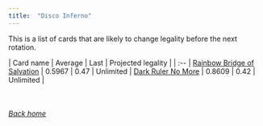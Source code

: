 ```yaml
---
title:  "Disco Inferno"
---
```


This is a list of cards that are likely to change legality before the next rotation.

| Card name | Average | Last | Projected legality |
| :-- |
[Rainbow Bridge of Salvation](https://db.ygoprodeck.com/card/?search=Rainbow%20Bridge%20of%20Salvation) | 0.5967 | 0.47 | Unlimited |
[Dark Ruler No More](https://db.ygoprodeck.com/card/?search=Dark%20Ruler%20No%20More) | 0.8609 | 0.42 | Unlimited |

<br>

###### [Back home](index)